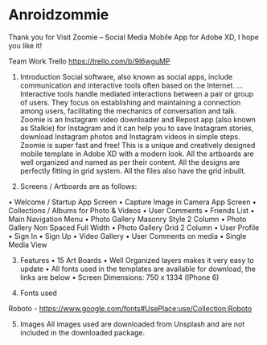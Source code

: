 # Anroidzommie
Thank you for Visit Zoomie – Social Media Mobile App for Adobe XD, I
hope you like it!

Team Work Trello 
https://trello.com/b/9l6wguMP

1. Introduction
Social software, also known as social apps, include communication and interactive tools often based on the Internet. ... Interactive tools handle mediated interactions between a pair or group of users. They focus on establishing and maintaining a connection among users, facilitating the mechanics of conversation and talk.
Zoomie is an Instagram video downloader and Repost app (also known as Stalkie) for Instagram and it can help you to save Instagram stories, download Instagram photos and Instagram videos in simple steps. Zoomie is super fast and free!
This is a unique and creatively designed mobile template in Adobe XD with a modern look. All the artboards are well organized and named as per their content.
All the designs are perfectly fitting in grid system. All the files also have the grid inbuilt.


2. Screens / Artboards are as follows:

•		Welcome / Startup App Screen
•		Capture Image in Camera App Screen
•		Collections / Albums for Photo & Videos
•		User Comments
•		Friends List
•		Main Navigation Menu
•		Photo Gallery Masonry Style 2 Column
•		Photo Gallery Non Spaced Full Width
•		Photo Gallery Grid 2 Column
•		User Profile
•		Sign In
•		Sign Up
•		Video Gallery
•		User Comments on media
•		Single Media View

3. Features
•		15 Art Boards
•		Well Organized layers makes it very easy to update
•		All fonts used in the templates are available for download, the links are below
•		Screen Dimensions: 750 x 1334 (IPhone 6)

4. Fonts used

Roboto - https://www.google.com/fonts#UsePlace:use/Collection:Roboto

5. Images
All images used are downloaded from Unsplash and are not included in the downloaded package.

